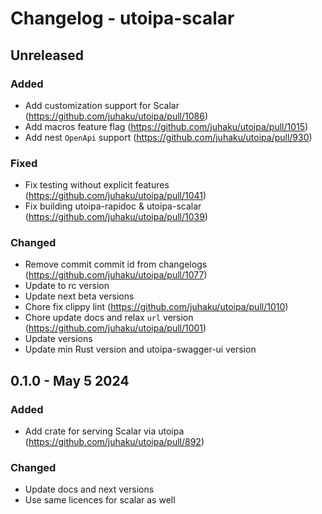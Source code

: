 # Changelog - utoipa-scalar

## Unreleased

### Added

* Add customization support for Scalar (https://github.com/juhaku/utoipa/pull/1086)
* Add macros feature flag (https://github.com/juhaku/utoipa/pull/1015)
* Add nest `OpenApi` support (https://github.com/juhaku/utoipa/pull/930)

### Fixed

* Fix testing without explicit features (https://github.com/juhaku/utoipa/pull/1041)
* Fix building utoipa-rapidoc & utoipa-scalar (https://github.com/juhaku/utoipa/pull/1039)

### Changed

* Remove commit commit id from changelogs (https://github.com/juhaku/utoipa/pull/1077)
* Update to rc version
* Update next beta versions
* Chore fix clippy lint (https://github.com/juhaku/utoipa/pull/1010)
* Chore update docs and relax `url` version (https://github.com/juhaku/utoipa/pull/1001)
* Update versions
* Update min Rust version and utoipa-swagger-ui version

## 0.1.0 - May 5 2024

### Added

* Add crate for serving Scalar via utoipa (https://github.com/juhaku/utoipa/pull/892)

### Changed

* Update docs and next versions
* Use same licences for scalar as well

